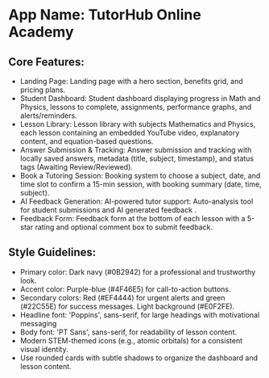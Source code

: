 # **App Name**: TutorHub Online Academy

## Core Features:

- Landing Page: Landing page with a hero section, benefits grid, and pricing plans.
- Student Dashboard: Student dashboard displaying progress in Math and Physics, lessons to complete, assignments, performance graphs, and alerts/reminders.
- Lesson Library: Lesson library with subjects Mathematics and Physics, each lesson containing an embedded YouTube video, explanatory content, and equation-based questions.
- Answer Submission & Tracking: Answer submission and tracking with locally saved answers, metadata (title, subject, timestamp), and status tags (Awaiting Review/Reviewed).
- Book a Tutoring Session: Booking system to choose a subject, date, and time slot to confirm a 15-min session, with booking summary (date, time, subject).
- AI Feedback Generation: AI-powered tutor support: Auto-analysis tool for student submissions and AI generated feedback .
- Feedback Form: Feedback form at the bottom of each lesson with a 5-star rating and optional comment box to submit feedback.

## Style Guidelines:

- Primary color: Dark navy (#0B2942) for a professional and trustworthy look.
- Accent color: Purple-blue (#4F46E5) for call-to-action buttons.
- Secondary colors: Red (#EF4444) for urgent alerts and green (#22C55E) for success messages. Light background (#E0F2FE).
- Headline font: 'Poppins', sans-serif, for large headings with motivational messaging
- Body font: 'PT Sans', sans-serif, for readability of lesson content.
- Modern STEM-themed icons (e.g., atomic orbitals) for a consistent visual identity.
- Use rounded cards with subtle shadows to organize the dashboard and lesson content.